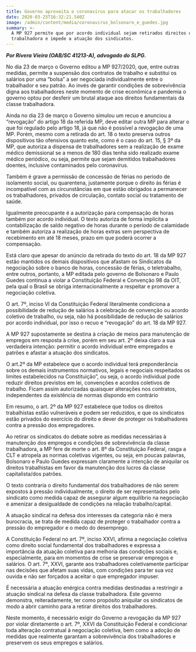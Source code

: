 ```yaml
---
title: Governo aproveita o coronavírus para atacar os trabalhadores
date: 2020-03-25T16:32:21.540Z
image: /admin/content/media/coronavirus_bolsonaro_e_guedes.jpg
summary: >-
  A MP 927 permite que por acordo individual sejam retirados direitos da classe
  trabalhadora e impede a atuação dos sindicatos.
---
```

**_Por Rivera Vieira (OAB/SC 41213-A), advogado do SLPG._**

No dia 23 de março o Governo editou a MP 927/2020,  que, entre outras medidas, permite a  suspensão dos contratos de trabalho e substitui os salários por uma “bolsa” a ser negociada individualmente entre o trabalhador e seu patrão. Ao invés de garantir condições de sobrevivência digna aos trabalhadores neste momento de crise econômica e pandemia o governo optou por desferir um brutal ataque aos direitos fundamentais da classe trabalhadora.

Ainda no dia 23 de março o Governo simulou um recuo e anunciou a “revogação” do artigo 18 da referida MP, deve editar outra MP para alterar o que foi regulado pelo artigo 18, já que não é possível a revogação de uma MP. Porém, mesmo com a retirada do art. 18 o texto preserva outros dispositivos tão ofensivos quanto este, como é o caso do art. 15, § 3º da MP, que autoriza a dispensa de trabalhadores sem a realização de exame médico demissional se  a menos de 180 dias tenha sido realizado exame médico periódico, ou seja, permite que sejam demitidos trabalhadores doentes, inclusive contaminados pelo coronavírus.

Também é grave a permissão de concessão de férias no período de isolamento social, ou quarentena, justamente porque o direito às férias é incompatível com as circunstâncias em que estão obrigados a permanecer os trabalhadores, privados de circulação, contato social ou tratamento de saúde.

Igualmente preocupante é a autorização para compensação de horas também por acordo individual. O texto autoriza de forma implícita a contabilização de saldo negativo de horas durante o período de calamidade e também autoriza a realização de horas extras sem perspectiva de recebimento em até 18 meses, prazo em que poderá ocorrer a compensação.

Está claro que apesar do anúncio da retirada do texto do art. 18 da MP 927 estão mantidos os demais dispositivos que afastam os Sindicatos da negociação sobre o banco de horas, concessão de férias, o teletrabalho, entre outros, portanto, a MP editada pelo governo de Bolsonaro e Paulo Guedes continua a violar a Constituição Federal e Convenção 98 da OIT, pela qual o Brasil se obriga internacionalmente a respeitar e promover a negociação coletiva.

O art. 7º, inciso VI da Constituição Federal literalmente condiciona a possibilidade de redução de salários à celebração de convenção ou acordo coletivo de trabalho, ou seja, não há possibilidade de redução de salários por acordo individual, por isso o recuo e “revogação” do art. 18 da MP 927.

A MP 927 supostamente se destina à criação de meios para manutenção de empregos em resposta à crise, porém em seu art. 2º deixa claro a sua verdadeira intenção: permitir o acordo individual entre empregados e patrões e afastar a atuação dos sindicatos.

O art.2º da MP estabelece que o acordo individual terá preponderância sobre os demais instrumentos normativos, legais e negociais respeitados os limites estabelecidos na Constituição”, ou seja, o acordo individual pode reduzir direitos previstos em lei, convenções e acordos coletivos de trabalho. Ficam assim autorizadas quaisquer alterações nos contratos, independentes da existência de normas dispondo em contrário

Em resumo, o art. 2º da MP 927 estabelece que todos os direitos trabalhistas estão vulneráveis e podem ser reduzidos, e que os sindicatos estão privados do exercício do direito e dever de proteger os trabalhadores contra a pressão dos empregadores.  

Ao retirar os sindicatos do debate sobre as medidas necessárias à manutenção dos empregos e condições de sobrevivência da classe trabalhadora, a MP fere de morte o art. 8º da Constituição Federal, rasga a CLT e atropela as normas coletivas vigentes, ou seja, em poucas palavras, Bolsonaro e Paulo Guedes expressam claramente a intenção de aniquilar os direitos trabalhistas em favor da manutenção dos lucros da classe capitalista/dos patrões.

O texto contraria o direito fundamental dos trabalhadores de não serem expostos à pressão individualmente, o direito de ser representados pelo sindicato como medida capaz de assegurar algum equilíbrio na negociação e amenizar a desigualdade de condições na relação trabalho/capital.

A atuação sindical na defesa dos interesses da categoria não é mera burocracia, se trata de medida capaz de proteger o trabalhador contra a pressão do empregador e o medo do desemprego. 

A Constituição Federal no art. 7º, inciso XXVI, afirma a negociação coletiva como direito social fundamental dos trabalhadores e expressa a importância da atuação coletiva para melhoria das condições sociais e, especialmente, para em momentos de crise se preservar empregos e salários. O art. 7º, XXVI, garante aos trabalhadores coletivamente participar nas decisões que afetam suas vidas, com condições para ter sua voz ouvida e não ser forçados a aceitar o que empregador impuser.

É necessária a atuação enérgica contra medidas destinadas a restringir a atuação sindical na defesa da classe trabalhadora. Este governo demonstra, reiteradamente, ter como propósito aniquilar os sindicatos de modo a abrir caminho para a retirar direitos dos trabalhadores.

Neste momento, é necessário exigir do Governo a revogação da MP 927 por violar diretamente o art. 7º, XXVI da Constituição Federal e condicionar toda alteração contratual à negociação coletiva, bem como a adoção de medidas que realmente garantam a sobrevivência dos trabalhadores e preservem os seus empregos e salários.
